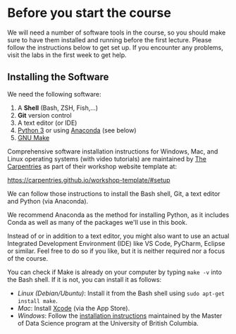 
# Before you start the course

We will need a number of software tools in the course, so you should make sure to have them installed and running before the first lecture. 
Please follow the instructions below to get set up. 
If you encounter any problems, visit the labs in the first week to get help.

## Installing the Software

We need the following software:

1. A **Shell** (Bash, ZSH, Fish,...)
2. **Git** version control
3. A text editor (or IDE)
4. [Python 3](https://www.python.org) or using [Anaconda](https://www.anaconda.com) (see below)
5. [GNU Make](https://www.gnu.org/software/make/)

Comprehensive software installation instructions for Windows, Mac, and Linux operating systems
(with video tutorials) are maintained by [The Carpentries](https://carpentries.org/)
as part of their workshop website template at:

<https://carpentries.github.io/workshop-template/#setup>

We can follow those instructions to install the Bash shell, Git, a text editor and Python (via Anaconda).

We recommend Anaconda as the method for installing Python,
as it includes Conda as well as many of the packages we'll use in this book.

Instead of or in addition to a text editor, you might also want to use an actual Integrated Development Environment (IDE) like VS Code, PyCharm, Eclipse or similar. 
Feel free to do so if you like, but it is neither required nor a focus of the course. 

You can check if Make is already on your computer by typing `make -v` into the Bash shell.
If it is not, you can install it as follows:

- *Linux (Debian/Ubuntu)*: Install it from the Bash shell using `sudo apt-get install make`.
- *Mac*: Install [Xcode](https://developer.apple.com/xcode/) (via the App Store).
- *Windows*: Follow the [installation instructions]( https://ubc-mds.github.io/resources_pages/install_ds_stack_windows/#make) maintained by the
  Master of Data Science program at the University of British Columbia.

